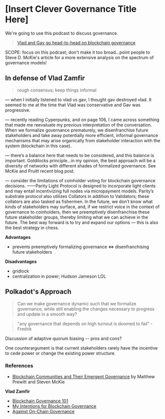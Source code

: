 # [Insert Clever Governance Title Here]

We're going to use this podcast to discuss governance. 

> [Vlad and Gav go head-to-head on blockchain governance](https://www.zeroknowledge.fm/52)

SCOPE: focus on this podcast; don't make it too broad...point people to Steve D. McKie's article for a more extensive analysis on the spectrum of governance models!

## In defense of Vlad Zamfir

> rough consensus; keep things informal

— when I initially listened to vlad vs gav, I thought gav destroyed vlad. It seemed to me at the time that Vlad was conservative and Gav was progressive.

— recently reading Cyperpunks, and on page 106, I came across something that made me reevaluate my previous interpretation of the conversation. When we formalize governance prematurely, we disenfranchise future stakeholders and take away potentially more efficient, informal governance mechanisms that may arise organically from stakeholder interaction with the system (blockchain in this case).

— there’s a balance here that needs to be considered, and this balance is important. Goldilocks principle...in my opinion, the best approach will be a diversity of networks with different shades of formalized governance. See McKie and Pruitt recent blog post.

— consider the limitations of coinholder voting for blockchain governance decisions.
——Parity Light Protocol is designed to incorporate light clients and may entail incentivizing full nodes via micropayment models. Parity’s substrate protocol also utilizes Collators in addition to Validators; these collators are also tasked as fishermen. In the future, we don’t know what kinds of stakeholders may surface, and, if we restrict voice in the context of governance to coinholders, then we preemptively disenfranchise these future stakeholder groups, thereby limiting what we can achieve in the future. The best way forward is to try and expand our options — this is also the best strategy in chess.

**Advantages**
* prevents preemptively formalizing governance <=> disenfranchising future stakeholders

**Disadvantages**
* gridlock
* centralization in power; Hudson Jameson LOL

## Polkadot's Approach

> Can we make governance dynamic such that we formalize governance, while still enabling the changes necessary to progress and update in a smooth way? 

> "any governance that depends on high turnout is doomed to fail" - Fredrik

Discussion of adaptive quorum biasing -- pros and cons?

One counterargument is that current stakeholders rarely have the incentive to cede power or change the existing power structure.

### References
* [Blockchain Communities and Their Emergent Governance](https://medium.com/amentum/blockchain-communities-and-their-emergent-governance-cfe5627dcf52) by Matthew Prewitt and Steven McKie

**Vlad Zamfir**
* [Blockchain Governance 101](https://blog.goodaudience.com/blockchain-governance-101-eea5201d7992)
* [My Intentions for Blockchain Governance](https://medium.com/@Vlad_Zamfir/my-intentions-for-blockchain-governance-801d19d378e5)
* [Against On-Chain Governance](https://medium.com/@Vlad_Zamfir/against-on-chain-governance-a4ceacd040ca)
